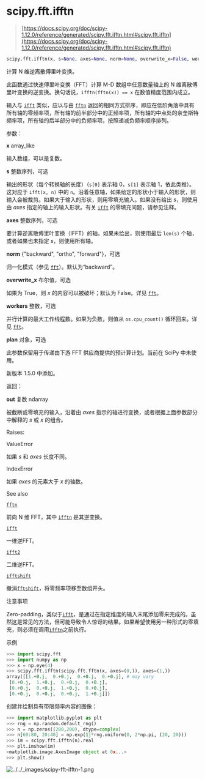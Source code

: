 # scipy.fft.ifftn

> [https://docs.scipy.org/doc/scipy-1.12.0/reference/generated/scipy.fft.ifftn.html#scipy.fft.ifftn](https://docs.scipy.org/doc/scipy-1.12.0/reference/generated/scipy.fft.ifftn.html#scipy.fft.ifftn)

```py
scipy.fft.ifftn(x, s=None, axes=None, norm=None, overwrite_x=False, workers=None, *, plan=None)
```

计算 N 维逆离散傅里叶变换。

此函数通过快速傅里叶变换（FFT）计算 M-D 数组中任意数量轴上的 N 维离散傅里叶变换的逆变换。换句话说，`ifftn(fftn(x)) == x` 在数值精度范围内成立。

输入与 [`ifft`](https://docs.scipy.org/doc/scipy-1.12.0/reference/generated/scipy.fft.ifft.html#scipy.fft.ifft "scipy.fft.ifft") 类似，应以与由 [`fftn`](https://docs.scipy.org/doc/scipy-1.12.0/reference/generated/scipy.fft.fftn.html#scipy.fft.fftn "scipy.fft.fftn") 返回的相同方式排序，即应在低阶角落中具有所有轴的零频率项，所有轴的前半部分中的正频率项，所有轴的中点处的奈奎斯特频率项，所有轴的后半部分中的负频率项，按照递减负频率顺序排列。

参数：

**x** array_like

输入数组，可以是复数。

**s** 整数序列，可选

输出的形状（每个转换轴的长度）（`s[0]` 表示轴 0，`s[1]` 表示轴 1，依此类推）。这对应于 `ifft(x, n)` 中的 `n`。沿着任意轴，如果给定的形状小于输入的形状，则输入会被裁剪。如果大于输入的形状，则用零填充输入。如果没有给出 *s*，则使用由 *axes* 指定的轴上的输入形状。有关 [`ifft`](https://docs.scipy.org/doc/scipy-1.12.0/reference/generated/scipy.fft.ifft.html#scipy.fft.ifft "scipy.fft.ifft") 的零填充问题，请参见注释。

**axes** 整数序列，可选

要计算逆离散傅里叶变换（IFFT）的轴。如果未给出，则使用最后 `len(s)` 个轴，或者如果也未指定 *s*，则使用所有轴。

**norm** {"backward", "ortho", "forward"}，可选

归一化模式（参见 [`fft`](https://docs.scipy.org/doc/scipy-1.12.0/reference/generated/scipy.fft.fft.html#scipy.fft.fft "scipy.fft.fft")）。默认为“backward”。

**overwrite_x** 布尔值，可选

如果为 True，则 *x* 的内容可以被破坏；默认为 False。详见 [`fft`](https://docs.scipy.org/doc/scipy-1.12.0/reference/generated/scipy.fft.fft.html#scipy.fft.fft "scipy.fft.fft")。

**workers** 整数，可选

并行计算的最大工作线程数。如果为负数，则值从 `os.cpu_count()` 循环回来。详见 [`fft`](https://docs.scipy.org/doc/scipy-1.12.0/reference/generated/scipy.fft.fft.html#scipy.fft.fft "scipy.fft.fft")。

**plan** 对象，可选

此参数保留用于传递由下游 FFT 供应商提供的预计算计划。当前在 SciPy 中未使用。

新版本 1.5.0 中添加。

返回：

**out** 复数 ndarray

被截断或零填充的输入，沿着由 *axes* 指示的轴进行变换，或者根据上面参数部分中解释的 *s* 或 *x* 的组合。

Raises:

ValueError

如果 *s* 和 *axes* 长度不同。

IndexError

如果 *axes* 的元素大于 *x* 的轴数。

See also

[`fftn`](https://docs.scipy.org/doc/scipy-1.12.0/reference/generated/scipy.fft.fftn.html#scipy.fft.fftn "scipy.fft.fftn")

前向 N 维 FFT，其中 [`ifftn`](#scipy.fft.ifftn "scipy.fft.ifftn") 是其逆变换。

[`ifft`](https://docs.scipy.org/doc/scipy/reference/generated/scipy.fft.ifft.html#scipy.fft.ifft)

一维逆FFT。

[`ifft2`](https://docs.scipy.org/doc/scipy/reference/generated/scipy.fft.ifft2.html#scipy.fft.ifft2)

二维逆FFT。

[`ifftshift`](https://docs.scipy.org/doc/scipy/reference/generated/scipy.fft.ifftshift.html#scipy.fft.ifftshift)

撤消[`fftshift`](https://docs.scipy.org/doc/scipy/reference/generated/scipy.fft.fftshift.html#scipy.fft.fftshift)，将零频率项移至数组开头。

注意事项

Zero-padding，类似于[`ifft`](https://docs.scipy.org/doc/scipy/reference/generated/scipy.fft.ifft.html#scipy.fft.ifft)，是通过在指定维度的输入末尾添加零来完成的。虽然这是常见的方法，但可能导致令人惊讶的结果。如果希望使用另一种形式的零填充，则必须在调用[`ifftn`](#scipy.fft.ifftn "scipy.fft.ifftn")之前执行。

示例

```py
>>> import scipy.fft
>>> import numpy as np
>>> x = np.eye(4)
>>> scipy.fft.ifftn(scipy.fft.fftn(x, axes=(0,)), axes=(1,))
array([[1.+0.j,  0.+0.j,  0.+0.j,  0.+0.j], # may vary
 [0.+0.j,  1.+0.j,  0.+0.j,  0.+0.j],
 [0.+0.j,  0.+0.j,  1.+0.j,  0.+0.j],
 [0.+0.j,  0.+0.j,  0.+0.j,  1.+0.j]]) 
```

创建并绘制具有带限频率内容的图像：

```py
>>> import matplotlib.pyplot as plt
>>> rng = np.random.default_rng()
>>> n = np.zeros((200,200), dtype=complex)
>>> n[60:80, 20:40] = np.exp(1j*rng.uniform(0, 2*np.pi, (20, 20)))
>>> im = scipy.fft.ifftn(n).real
>>> plt.imshow(im)
<matplotlib.image.AxesImage object at 0x...>
>>> plt.show() 
```

![../../_images/scipy-fft-ifftn-1.png](../Images/cedf6a8d226e0f012d4396413c1e8352.png)
